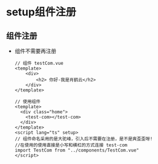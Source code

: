 # setup组件注册

## 组件注册

  - 组件不需要再注册

    ```vue
    // 组件 testCom.vue
    <template>
        <div>
            <h2> 你好-我是肖鹤云</h2>
        </div>
    </template>

    ```

    ```vue
    // 使用组件
    <template>
      <div class="home">
        <test-com></test-com>
      </div>
    </template>
    <script lang="ts" setup>
    // 组件命名采用的是大驼峰，引入后不需要在注册，是不是爽歪歪呀!
    //在使用的使用直接是小写和横杠的方式连接 test-com
    import TestCom from "../components/TestCom.vue"
    </script>

    ```
